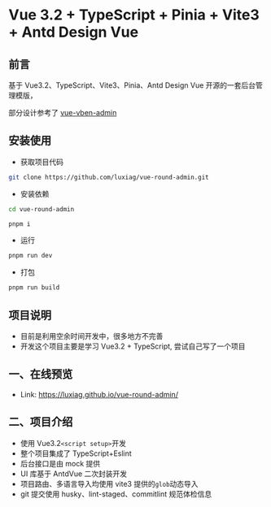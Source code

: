 # Vue 3.2 + TypeScript + Pinia + Vite3 + Antd Design Vue

## 前言

基于 Vue3.2、TypeScript、Vite3、Pinia、Antd Design Vue 开源的一套后台管理模版，

部分设计参考了 [vue-vben-admin](https://github.com/vbenjs/vue-vben-admin)

## 安装使用

- 获取项目代码

```bash
git clone https://github.com/luxiag/vue-round-admin.git
```

- 安装依赖

```bash
cd vue-round-admin

pnpm i
```

- 运行

```bash
pnpm run dev
```

- 打包

```bash
pnpm run build
```

## 项目说明

- 目前是利用空余时间开发中，很多地方不完善
- 开发这个项目主要是学习 Vue3.2 + TypeScript, 尝试自己写了一个项目

## 一、在线预览

- Link: https://luxiag.github.io/vue-round-admin/

## 二、项目介绍

- 使用 Vue3.2`<script setup>`开发
- 整个项目集成了 TypeScript+Eslint
- 后台接口是由 mock 提供
- UI 库基于 AntdVue 二次封装开发
- 项目路由、多语言导入均使用 vite3 提供的`glob`动态导入
- git 提交使用 husky、lint-staged、commitlint 规范体检信息
